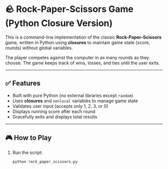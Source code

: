 # 🪨 Rock-Paper-Scissors Game (Python Closure Version)

This is a command-line implementation of the classic **Rock-Paper-Scissors** game, written in Python using **closures** to maintain game state (score, rounds) without global variables.

The player competes against the computer in as many rounds as they choose. The game keeps track of wins, losses, and ties until the user exits.

---

## ✅ Features

- Built with pure Python (no external libraries except `random`)
- Uses **closures** and `nonlocal` variables to manage game state
- Validates user input (accepts only 1, 2, 3, or 0)
- Displays running score after each round
- Gracefully exits and displays total results

---

## 🎮 How to Play

1. Run the script:
   ```bash
   python rock_paper_scissors.py

